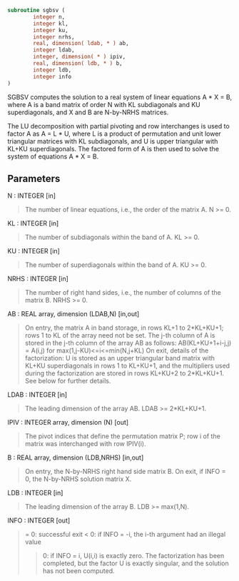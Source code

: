 ```fortran
subroutine sgbsv (
        integer n,
        integer kl,
        integer ku,
        integer nrhs,
        real, dimension( ldab, * ) ab,
        integer ldab,
        integer, dimension( * ) ipiv,
        real, dimension( ldb, * ) b,
        integer ldb,
        integer info
)
```

SGBSV computes the solution to a real system of linear equations
A \* X = B, where A is a band matrix of order N with KL subdiagonals
and KU superdiagonals, and X and B are N-by-NRHS matrices.

The LU decomposition with partial pivoting and row interchanges is
used to factor A as A = L \* U, where L is a product of permutation
and unit lower triangular matrices with KL subdiagonals, and U is
upper triangular with KL+KU superdiagonals.  The factored form of A
is then used to solve the system of equations A \* X = B.

## Parameters
N : INTEGER [in]
> The number of linear equations, i.e., the order of the
> matrix A.  N >= 0.

KL : INTEGER [in]
> The number of subdiagonals within the band of A.  KL >= 0.

KU : INTEGER [in]
> The number of superdiagonals within the band of A.  KU >= 0.

NRHS : INTEGER [in]
> The number of right hand sides, i.e., the number of columns
> of the matrix B.  NRHS >= 0.

AB : REAL array, dimension (LDAB,N) [in,out]
> On entry, the matrix A in band storage, in rows KL+1 to
> 2\*KL+KU+1; rows 1 to KL of the array need not be set.
> The j-th column of A is stored in the j-th column of the
> array AB as follows:
> AB(KL+KU+1+i-j,j) = A(i,j) for max(1,j-KU)<=i<=min(N,j+KL)
> On exit, details of the factorization: U is stored as an
> upper triangular band matrix with KL+KU superdiagonals in
> rows 1 to KL+KU+1, and the multipliers used during the
> factorization are stored in rows KL+KU+2 to 2\*KL+KU+1.
> See below for further details.

LDAB : INTEGER [in]
> The leading dimension of the array AB.  LDAB >= 2\*KL+KU+1.

IPIV : INTEGER array, dimension (N) [out]
> The pivot indices that define the permutation matrix P;
> row i of the matrix was interchanged with row IPIV(i).

B : REAL array, dimension (LDB,NRHS) [in,out]
> On entry, the N-by-NRHS right hand side matrix B.
> On exit, if INFO = 0, the N-by-NRHS solution matrix X.

LDB : INTEGER [in]
> The leading dimension of the array B.  LDB >= max(1,N).

INFO : INTEGER [out]
> = 0:  successful exit
> < 0:  if INFO = -i, the i-th argument had an illegal value
> > 0:  if INFO = i, U(i,i) is exactly zero.  The factorization
> has been completed, but the factor U is exactly
> singular, and the solution has not been computed.
